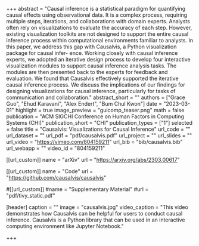 +++
abstract = "Causal inference is a statistical paradigm for quantifying causal effects using observational data. It is a complex process, requiring multiple steps, iterations, and collaborations with domain experts. Analysts often rely on visualizations to evaluate the accuracy of each step. However, existing visualization toolkits are not designed to support the entire causal inference process within computational environments familiar to analysts. In this paper, we address this gap with Causalvis, a Python visualization package for causal infer- ence. Working closely with causal inference experts, we adopted an iterative design process to develop four interactive visualization modules to support causal inference analysis tasks. The modules are then presented back to the experts for feedback and evaluation. We found that Causalvis effectively supported the iterative causal inference process. We discuss the implications of our findings for designing visualizations for causal inference, particularly for tasks of communication and collaboration."
abstract_short = ""
authors = ["Grace Guo", "Ehud Karavani", "Alex Endert", "Bum Chul Kwon"]
date = "2023-03-01"
highlight = true
image_preview = "guicomp_teaser.png"
math = false
publication = "ACM SIGCHI Conference on Human Factors in Computing Systems (CHI)"
publication_short = "CHI"
publication_types = ["1"]
selected = false
title = "Causalvis: Visualizations for Causal Inference"
url_code = ""
url_dataset = ""
url_pdf = "pdf/causalvis.pdf"
url_project = ""
url_slides = ""
url_video = "https://vimeo.com/804159211"
url_bib = "bib/causalvis.bib"
url_webapp = ""
video_id = "804159211"

[[url_custom]]
name = "arXiv"
url = "https://arxiv.org/abs/2303.00617"

[[url_custom]]
name = "Code"
url = "https://github.com/causalvis/causalvis"

#[[url_custom]]
#name = "Supplementary Material"
#url = "pdf/tivy_static.pdf"

[header]
  caption = ""
  image = "causalvis.jpg"
  video_caption = "This video demonstrates how Causalvis can be helpful for users to conduct causal inference. Causalvis is a Python library that can be used in an interactive computing environment like Jupyter Notebook."

+++

